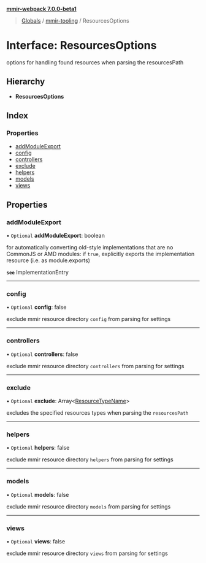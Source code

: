 **[mmir-webpack 7.0.0-beta1](../README.md)**

> [Globals](../README.md) / [mmir-tooling](../modules/mmir_tooling.md) / ResourcesOptions

# Interface: ResourcesOptions

options for handling found resources when parsing the resourcesPath

## Hierarchy

* **ResourcesOptions**

## Index

### Properties

* [addModuleExport](mmir_tooling.resourcesoptions.md#addmoduleexport)
* [config](mmir_tooling.resourcesoptions.md#config)
* [controllers](mmir_tooling.resourcesoptions.md#controllers)
* [exclude](mmir_tooling.resourcesoptions.md#exclude)
* [helpers](mmir_tooling.resourcesoptions.md#helpers)
* [models](mmir_tooling.resourcesoptions.md#models)
* [views](mmir_tooling.resourcesoptions.md#views)

## Properties

### addModuleExport

• `Optional` **addModuleExport**: boolean

for automatically converting old-style implementations that are no CommonJS or AMD modules:
if `true`, explicitly exports the implementation resource (i.e. as module.exports)

**`see`** ImplementationEntry

___

### config

• `Optional` **config**: false

exclude mmir resource directory `config` from parsing for settings

___

### controllers

• `Optional` **controllers**: false

exclude mmir resource directory `controllers` from parsing for settings

___

### exclude

• `Optional` **exclude**: Array<[ResourceTypeName](../modules/mmir_tooling.md#resourcetypename)\>

excludes the specified resources types when parsing the `resourcesPath`

___

### helpers

• `Optional` **helpers**: false

exclude mmir resource directory `helpers` from parsing for settings

___

### models

• `Optional` **models**: false

exclude mmir resource directory `models` from parsing for settings

___

### views

• `Optional` **views**: false

exclude mmir resource directory `views` from parsing for settings
